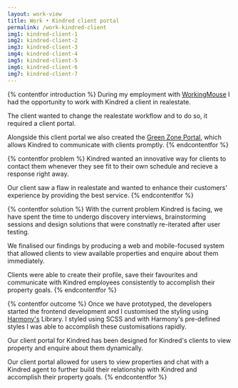 ```yaml
---
layout: work-view
title: Work • Kindred client portal
permalink: /work-kindred-client
img1: kindred-client-1 
img2: kindred-client-2 
img3: kindred-client-3 
img4: kindred-client-4 
img5: kindred-client-5 
img6: kindred-client-6 
img7: kindred-client-7 
---
```


{% contentfor introduction %}
During my employment with <a href="https://workingmouse.com.au/" target="_blank">WorkingMouse</a> I had the opportunity to work with Kindred a client in realestate.

The client wanted to change the realestate workflow and to do so, it required a client portal.

Alongside this client portal we also created the <a href="/work-kindred-admin">Green Zone Portal</a>, which allows Kindred to communicate with clients promptly.
{% endcontentfor %}


{% contentfor problem %}
Kindred wanted an innovative way for clients to contact them whenever they see fit to their own schedule and recieve a response right away.

Our client saw a flaw in realestate and wanted to enhance their customers' experience by providing the best service.
{% endcontentfor %}


{% contentfor solution %}
With the current problem Kindred is facing, we have spent the time to undergo discovery interviews, brainstorming sessions and design solutions that were constnatly re-iterated after user testing.

We finalised our findings by producing a web and mobile-focused system that allowed clients to view available properties and enquire about them immediately.

Clients were able to create their profile, save their favourites and communicate with Kindred employees consistently to accomplish their property goals.
{% endcontentfor %}


{% contentfor outcome %}
Once we have prototyped, the developers started the frontend development and I customised the styling using <a href="work-harmony">Harmony's</a> Library. I styled using SCSS and with Harmony's pre-defined styles I was able to accomplish these customisations rapidly.

Our client portal for Kindred has been designed for Kindred's clients to view property and enquire about them dynamically.

Our client portal allowed for users to view properties and chat with a Kindred agent to further build their relationship with Kindred and accomplish their property goals.
{% endcontentfor %}